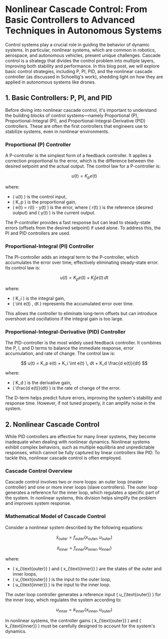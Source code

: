 # Nonlinear Cascade Control: From Basic Controllers to Advanced Techniques in Autonomous Systems

Control systems play a crucial role in guiding the behavior of dynamic systems. In particular, nonlinear systems, which are common in robotics, aerospace, and autonomous vehicles, present unique challenges. Cascade control is a strategy that divides the control problem into multiple layers, improving both stability and performance. In this blog post, we will explore basic control strategies, including P, PI, PID, and the nonlinear cascade controller (as discussed in Schoellig's work), shedding light on how they are applied in autonomous systems like drones.

## 1. Basic Controllers: P, PI, and PID

Before diving into nonlinear cascade control, it's important to understand the building blocks of control systems—namely Proportional (P), Proportional-Integral (PI), and Proportional-Integral-Derivative (PID) controllers. These are often the first controllers that engineers use to stabilize systems, even in nonlinear environments.

### Proportional (P) Controller

A P-controller is the simplest form of a feedback controller. It applies a correction proportional to the error, which is the difference between the desired setpoint and the actual output. The control law for a P-controller is:

$$
u(t) = K_p e(t)
$$

where:

- \( u(t) \) is the control input,
- \( K_p \) is the proportional gain,
- \( e(t) = r(t) - y(t) \) is the error, where \( r(t) \) is the reference (desired output) and \( y(t) \) is the current output.

The P-controller provides a fast response but can lead to steady-state errors (offsets from the desired setpoint) if used alone. To address this, the PI and PID controllers are used.

### Proportional-Integral (PI) Controller

The PI-controller adds an integral term to the P-controller, which accumulates the error over time, effectively eliminating steady-state error. Its control law is:

$$
u(t) = K_p e(t) + K_i \int e(t) \, dt
$$

where:

- \( K_i \) is the integral gain,
- \( \int e(t) \, dt \) represents the accumulated error over time.

This allows the controller to eliminate long-term offsets but can introduce overshoot and oscillations if the integral gain is too large.

### Proportional-Integral-Derivative (PID) Controller

The PID-controller is the most widely used feedback controller. It combines the P, I, and D terms to balance the immediate response, error accumulation, and rate of change. The control law is:

$$
u(t) = K_p e(t) + K_i \int e(t) \, dt + K_d \frac{d e(t)}{dt}
$$

where:

- \( K_d \) is the derivative gain,
- \( \frac{d e(t)}{dt} \) is the rate of change of the error.

The D-term helps predict future errors, improving the system's stability and response time. However, if not tuned properly, it can amplify noise in the system.

## 2. Nonlinear Cascade Control

While PID controllers are effective for many linear systems, they become inadequate when dealing with nonlinear dynamics. Nonlinear systems exhibit complex behaviors, such as multiple equilibria and unpredictable responses, which cannot be fully captured by linear controllers like PID. To tackle this, nonlinear cascade control is often employed.

### Cascade Control Overview

Cascade control involves two or more loops: an outer loop (master controller) and one or more inner loops (slave controllers). The outer loop generates a reference for the inner loop, which regulates a specific part of the system. In nonlinear systems, this division helps simplify the problem and improves system response.

### Mathematical Model of Cascade Control

Consider a nonlinear system described by the following equations:

$$
\dot{x}_{\text{outer}} = f_{\text{outer}}(x_{\text{outer}}, u_{\text{outer}})
$$

$$
\dot{x}_{\text{inner}} = f_{\text{inner}}(x_{\text{inner}}, u_{\text{inner}})
$$

where:

- \( x_{\text{outer}} \) and \( x_{\text{inner}} \) are the states of the outer and inner loops,
- \( u_{\text{outer}} \) is the input to the outer loop,
- \( u_{\text{inner}} \) is the input to the inner loop.

The outer loop controller generates a reference input \( u_{\text{outer}} \) for the inner loop, which regulates the system according to:

$$
u_{\text{inner}} = k_{\text{inner}}(x_{\text{inner}}, u_{\text{outer}})
$$

In nonlinear systems, the controller gains \( k_{\text{outer}} \) and \( k_{\text{inner}} \) must be carefully designed to account for the system's dynamics.
